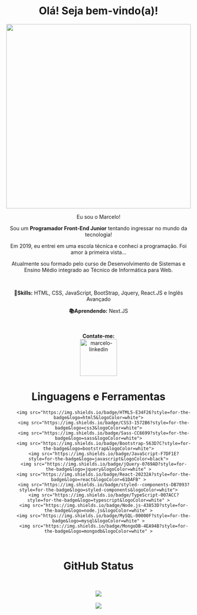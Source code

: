 
<div align="center">
        <h1>Olá! Seja bem-vindo(a)!</h1>
        <img src="https://user-images.githubusercontent.com/48383295/129462418-d43e34bb-5822-4819-8f83-c9172844e227.png" width="500px">
        <p>Eu sou o Marcelo!</p>
        <p>Sou um <strong>Programador Front-End Junior</strong> tentando ingressar no mundo da tecnologia!</p>
        <p>Em 2019, eu entrei em uma escola técnica e conheci a programação. Foi amor à primeira vista...</p> 
        <p> Atualmente sou formado pelo curso de Desenvolvimento de Sistemas e <br>Ensino Médio integrado ao Técnico de Informática para Web.</p><br/>
        <p><strong>💼Skills:</strong> HTML, CSS, JavaScript, BootStrap, Jquery, React.JS e Inglês Avançado</p>
        <p><strong>📚Aprendendo:</strong> Next.JS</p>
</div>
<br/>
<div align="center">
        <p>
          <strong>Contate-me: </strong><br />
          <a href="https://www.linkedin.com/in/marcelo-oliveira-mendes/" target="_blank">
          <img src="https://user-images.githubusercontent.com/48383295/129463275-de93d913-1ffa-4b64-be1c-430a87315a33.png" alt="marcelo-linkedin" width="100px">
          </a>
        </p>
</div>
<div align="center">
        <h1>Linguagens e Ferramentas</h1>
        
        <img src="https://img.shields.io/badge/HTML5-E34F26?style=for-the-badge&logo=html5&logoColor=white">
        <img src="https://img.shields.io/badge/CSS3-1572B6?style=for-the-badge&logo=css3&logoColor=white">
        <img src="https://img.shields.io/badge/Sass-CC6699?style=for-the-badge&logo=sass&logoColor=white">
        <img src="https://img.shields.io/badge/Bootstrap-563D7C?style=for-the-badge&logo=bootstrap&logoColor=white">
        <img src="https://img.shields.io/badge/JavaScript-F7DF1E?style=for-the-badge&logo=javascript&logoColor=black">
        <img src="https://img.shields.io/badge/jQuery-0769AD?style=for-the-badge&logo=jquery&logoColor=white" >
        <img src="https://img.shields.io/badge/React-20232A?style=for-the-badge&logo=react&logoColor=61DAFB" >
        <img src="https://img.shields.io/badge/styled--components-DB7093?style=for-the-badge&logo=styled-components&logoColor=white">
        <img src="https://img.shields.io/badge/TypeScript-007ACC?style=for-the-badge&logo=typescript&logoColor=white" >
        <img src="https://img.shields.io/badge/Node.js-43853D?style=for-the-badge&logo=node.js&logoColor=white" >
        <img src="https://img.shields.io/badge/MySQL-00000F?style=for-the-badge&logo=mysql&logoColor=white" >
        <img src="https://img.shields.io/badge/MongoDB-4EA94B?style=for-the-badge&logo=mongodb&logoColor=white" >
 
</div><br />
<div align="center">
        <h1>GitHub Status</h1><br />
        <p>
        <img src="https://github-readme-stats.vercel.app/api?username=marcelooliveiramendes&show_icons=true&theme=tokyonight"><br /><br />
        <img src="https://github-readme-stats.vercel.app/api/top-langs/?username=marcelooliveiramendes&layout=demo">  
        </p>

  

</div>


